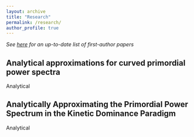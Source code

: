 ```yaml
---
layout: archive
title: "Research"
permalink: /research/
author_profile: true
---
```


*See [here](http://arxiv.org/a/thavanesan_a_1) for an up-to-date list of first-author papers*

Analytical approximations for curved primordial power spectra
-------------------------------------------------------------
Analytical

Analytically Approximating the Primordial Power Spectrum in the Kinetic Dominance Paradigm
------------------------------------------------------------------------------------------
Analytical
